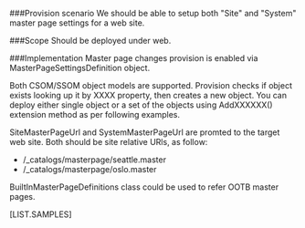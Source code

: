 <properties
	  pageTitle="MasterPageSettingsDefinition"
    pageName="MasterPageSettingsDefinition"
    parentPageId="12771"
/>

###Provision scenario
We should be able to setup both "Site" and "System" master page settings for a web site.

###Scope
Should be deployed under web.

###Implementation
Master page changes provision is enabled via MasterPageSettingsDefinition object.

Both CSOM/SSOM object models are supported. Provision checks if object exists looking up it by XXXX property, then creates a new object. You can deploy either single object or a set of the objects using AddXXXXXX() extension method as per following examples.

SiteMasterPageUrl and SystemMasterPageUrl are promted to the target web site. Both should be site relative URls, as follow:

* /_catalogs/masterpage/seattle.master
* /_catalogs/masterpage/oslo.master

BuiltInMasterPageDefinitions class could be used to refer OOTB master pages.

[LIST.SAMPLES]